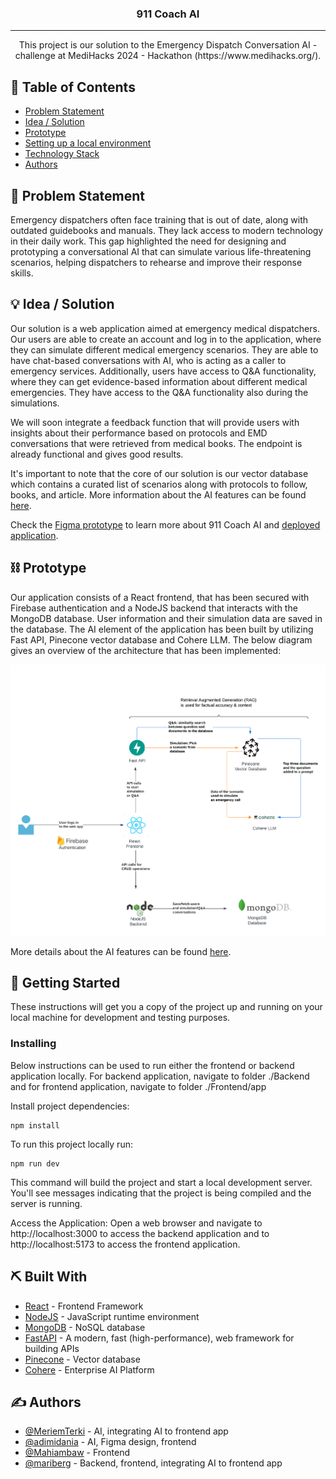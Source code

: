 <!--<p align="center">
  <a href="" rel="noopener">
 <img src="./assets/12345.png"></a>
</p>-->
<h3 align="center">911 Coach AI</h3>

<div align="center">

</div>

---

<p align="center"> This project is our solution to the Emergency Dispatch Conversation AI - challenge at MediHacks 2024 - Hackathon (https://www.medihacks.org/).</p>



## 📝 Table of Contents
- [Problem Statement](#problem_statement)
- [Idea / Solution](#idea)
- [Prototype](#prototype)
- [Setting up a local environment](#getting_started)
- [Technology Stack](#tech_stack)
- [Authors](#authors)

## 🧐 Problem Statement <a name = "problem_statement"></a>

Emergency dispatchers often face training that is out of date, along with outdated guidebooks and manuals. They lack access to modern technology in their daily work. This gap highlighted the need for designing and prototyping a conversational AI that can simulate various life-threatening scenarios, helping dispatchers to rehearse and improve their response skills.


## 💡 Idea / Solution <a name = "idea"></a>

Our solution is a web application aimed at emergency medical dispatchers. Our users are able to create an account
and log in to the application, where they can simulate different medical emergency scenarios. They are able to have
chat-based conversations with AI, who is acting as a caller to emergency services. Additionally, users have access
to Q&A functionality, where they can get evidence-based information about different medical emergencies. 
They have access to the Q&A functionality also during the simulations.

We will soon integrate a feedback function that will provide users with insights about their performance based on protocols and EMD conversations that were retrieved from medical books. The endpoint is already functional and gives good results.

It's important to note that the core of our solution is our vector database which contains a curated list of scenarios along with protocols to follow, books, and article. More information about the AI features can be found [here](https://github.com/adimidania/911-Coach-AI/tree/main/AI).

Check the [Figma prototype](https://www.figma.com/design/qIqalwlEH6M2GBUdpbUeUz/Landing-Page-UI-Kit---Fully-customizable-landing-page-UI-kit---Export-as-HTML-(Community)?node-id=0-1&t=hhnQ36NwNKehzHsu-1) to learn more about 911 Coach AI and [deployed application](https://medihacks-8be43.web.app/).

## ⛓️ Prototype <a name = "prototype"></a>

Our application consists of a React frontend, that has been secured with Firebase authentication and
a NodeJS backend that interacts with the MongoDB database. User information and their simulation data 
are saved in the database. The AI element of the application has been built by utilizing Fast API,
Pinecone vector database and Cohere LLM. The below diagram gives an overview of the architecture that has
been implemented:

![architecture](assets/Medihacks.png)

More details about the AI features can be found [here](https://github.com/adimidania/911-Coach-AI/tree/main/AI).


## 🏁 Getting Started <a name = "getting_started"></a>
These instructions will get you a copy of the project up and running on your local machine for development 
and testing purposes. 


### Installing

Below instructions can be used to run either the frontend or backend application locally. For backend application,
navigate to folder ./Backend and for frontend application, navigate to folder ./Frontend/app

Install project dependencies:

```
npm install
```

To run this project locally run:

```
npm run dev
```

This command will build the project and start a local development server. You'll see messages indicating that the project is being compiled and the server is running.

Access the Application: Open a web browser and navigate to http://localhost:3000 to access the backend application and to
http://localhost:5173 to access the frontend application.


## ⛏️ Built With <a name = "tech_stack"></a>
- [React](https://www.react.dev/) - Frontend Framework
- [NodeJS](https://nodejs.org/) - JavaScript runtime environment
- [MongoDB](https://www.mongodb.com/) - NoSQL database
- [FastAPI](https://fastapi.tiangolo.com/) - A modern, fast (high-performance), web framework for building APIs
- [Pinecone](www.pinecone.io) - Vector database
- [Cohere](https://cohere.com) - Enterprise AI Platform

## ✍️ Authors <a name = "authors"></a>
- [@MeriemTerki](https://github.com/MeriemTerki) - AI, integrating AI to frontend app
- [@adimidania](https://github.com/adimidania)   - AI, Figma design, frontend
- [@Mahiambaw](https://github.com/Mahiambaw)     - Frontend
- [@mariberg](https://github.com/mariberg)       - Backend, frontend, integrating AI to frontend app
